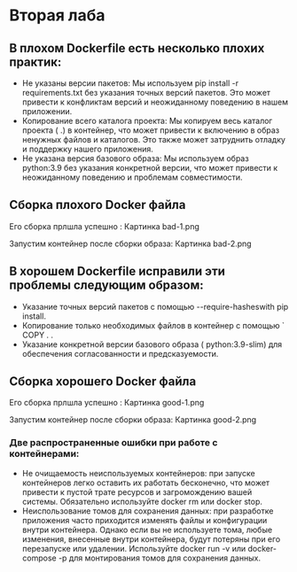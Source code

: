 # Вторая лаба
## В плохом Dockerfile есть несколько плохих практик:

* Не указаны версии пакетов: Мы используем pip install -r requirements.txt без указания точных версий пакетов. Это может привести к конфликтам версий и неожиданному поведению в нашем приложении.
* Копирование всего каталога проекта: Мы копируем весь каталог проекта ( .) в контейнер, что может привести к включению в образ ненужных файлов и каталогов. Это также может затруднить отладку и поддержку нашего приложения.
* Не указана версия базового образа: Мы используем образ python:3.9 без указания конкретной версии, что может привести к неожиданному поведению и проблемам совместимости.

## Сборка плохого Docker файла

Его сборка прлшла успешно : 
Картинка bad-1.png

Запустим контейнер после сборки образа:
Картинка bad-2.png

## В хорошем Dockerfile исправили эти проблемы следующим образом:

* Указание точных версий пакетов с помощью --require-hasheswith pip install.
* Копирование только необходимых файлов в контейнер с помощью ` COPY . .
* Указание конкретной версии базового образа ( python:3.9-slim) для обеспечения согласованности и предсказуемости.

## Сборка хорошего Docker файла

Его сборка прлшла успешно : 
Картинка good-1.png

Запустим контейнер после сборки образа:
Картинка good-2.png

### Две распространенные ошибки при работе с контейнерами:

* Не очищаемость неиспользуемых контейнеров: при запуске контейнеров легко оставить их работать бесконечно, что может привести к пустой трате ресурсов и загромождению вашей системы. Обязательно используйте docker rm или docker stop.
* Неиспользование томов для сохранения данных: при разработке приложения часто приходится изменять файлы и конфигурации внутри контейнера. Однако если вы не используете тома, любые изменения, внесенные внутри контейнера, будут потеряны при его перезапуске или удалении. Используйте docker run -v или docker-compose -p для монтирования томов для сохранения данных.
